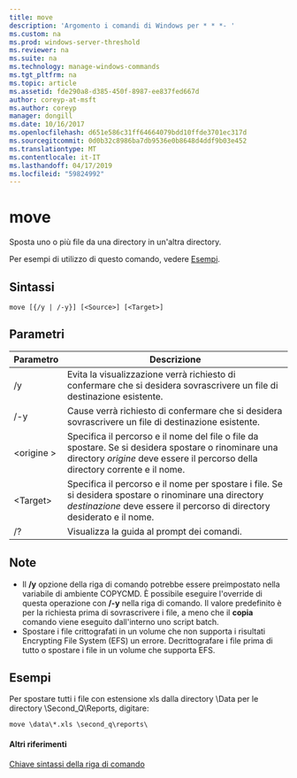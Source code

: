 ```yaml
---
title: move
description: 'Argomento i comandi di Windows per * * *- '
ms.custom: na
ms.prod: windows-server-threshold
ms.reviewer: na
ms.suite: na
ms.technology: manage-windows-commands
ms.tgt_pltfrm: na
ms.topic: article
ms.assetid: fde290a8-d385-450f-8987-ee837fed667d
author: coreyp-at-msft
ms.author: coreyp
manager: dongill
ms.date: 10/16/2017
ms.openlocfilehash: d651e586c31ff64664079bdd10ffde3701ec317d
ms.sourcegitcommit: 0d0b32c8986ba7db9536e0b8648d4ddf9b03e452
ms.translationtype: MT
ms.contentlocale: it-IT
ms.lasthandoff: 04/17/2019
ms.locfileid: "59824992"
---
```

# <a name="move"></a>move



Sposta uno o più file da una directory in un'altra directory.

Per esempi di utilizzo di questo comando, vedere [Esempi](#BKMK_examples).

## <a name="syntax"></a>Sintassi

```
move [{/y | /-y}] [<Source>] [<Target>]
```

## <a name="parameters"></a>Parametri

|Parametro|Descrizione|
|---------|-----------|
|/y|Evita la visualizzazione verrà richiesto di confermare che si desidera sovrascrivere un file di destinazione esistente.|
|/-y|Cause verrà richiesto di confermare che si desidera sovrascrivere un file di destinazione esistente.|
|\<origine >|Specifica il percorso e il nome del file o file da spostare. Se si desidera spostare o rinominare una directory *origine* deve essere il percorso della directory corrente e il nome.|
|\<Target>|Specifica il percorso e il nome per spostare i file. Se si desidera spostare o rinominare una directory *destinazione* deve essere il percorso di directory desiderato e il nome.|
|/?|Visualizza la guida al prompt dei comandi.|

## <a name="remarks"></a>Note

-   Il **/y** opzione della riga di comando potrebbe essere preimpostato nella variabile di ambiente COPYCMD. È possibile eseguire l'override di questa operazione con **/-y** nella riga di comando. Il valore predefinito è per la richiesta prima di sovrascrivere i file, a meno che il **copia** comando viene eseguito dall'interno uno script batch.
-   Spostare i file crittografati in un volume che non supporta i risultati Encrypting File System (EFS) un errore. Decrittografare i file prima di tutto o spostare i file in un volume che supporta EFS.

## <a name="BKMK_examples"></a>Esempi

Per spostare tutti i file con estensione xls dalla directory \Data per le directory \Second_Q\Reports, digitare:
```
move \data\*.xls \second_q\reports\ 
```

#### <a name="additional-references"></a>Altri riferimenti

[Chiave sintassi della riga di comando](command-line-syntax-key.md)